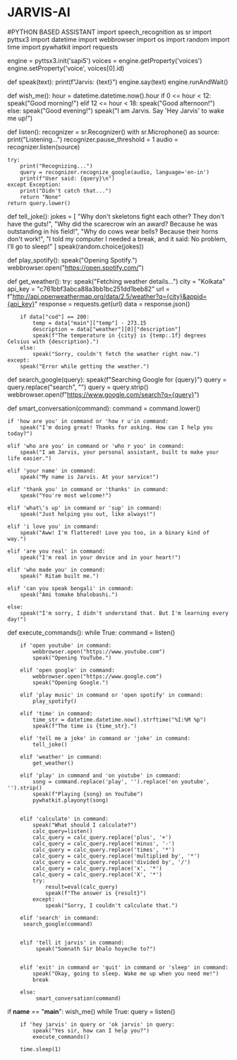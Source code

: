 # JARVIS-AI 
#PYTHON BASED ASSISTANT 
import speech_recognition as sr
import pyttsx3
import datetime
import webbrowser
import os
import random
import time
import pywhatkit
import requests

engine = pyttsx3.init('sapi5')
voices = engine.getProperty('voices')
engine.setProperty('voice', voices[0].id)

def speak(text):
    print(f"Jarvis: {text}")
    engine.say(text)
    engine.runAndWait()

def wish_me():
    hour = datetime.datetime.now().hour
    if 0 <= hour < 12:
        speak("Good morning!")
    elif 12 <= hour < 18:
        speak("Good afternoon!")
    else:
        speak("Good evening!")
    speak("I am Jarvis. Say 'Hey Jarvis' to wake me up!")

def listen():
    recognizer = sr.Recognizer()
    with sr.Microphone() as source:
        print("Listening...")
        recognizer.pause_threshold = 1
        audio = recognizer.listen(source)

    try:
        print("Recognizing...")
        query = recognizer.recognize_google(audio, language='en-in')
        print(f"User said: {query}\n")
    except Exception:
        print("Didn't catch that...")
        return "None"
    return query.lower()

def tell_joke():
    jokes = [
        "Why don't skeletons fight each other? They don't have the guts!",
        "Why did the scarecrow win an award? Because he was outstanding in his field!",
        "Why do cows wear bells? Because their horns don't work!",
        "I told my computer I needed a break, and it said: No problem, I’ll go to sleep!"
    ]
    speak(random.choice(jokes))

def play_spotify():
    speak("Opening Spotify.")
    webbrowser.open("https://open.spotify.com/")

def get_weather():
    try:
        speak("Fetching weather details...")
        city = "Kolkata"  
        api_key = "c761bbf3abca88a3bb1bc251dd1beb82" 
        url = f"http://api.openweathermap.org/data/2.5/weather?q={city}&appid={api_key}"
        response = requests.get(url)
        data = response.json()

        if data["cod"] == 200:
            temp = data["main"]["temp"] - 273.15  
            description = data["weather"][0]["description"]
            speak(f"The temperature in {city} is {temp:.1f} degrees Celsius with {description}.")
        else:
            speak("Sorry, couldn't fetch the weather right now.")
    except:
        speak("Error while getting the weather.")

def search_google(query):
    speak(f"Searching Google for {query}")
    query = query.replace("search", "") 
    query = query.strip()
    webbrowser.open(f"https://www.google.com/search?q={query}")

def smart_conversation(command):
    command = command.lower()

    if 'how are you' in command or 'how r u'in command:
        speak("I'm doing great! Thanks for asking. How can I help you today?")
    
    elif 'who are you' in command or 'who r you' in command:
        speak("I am Jarvis, your personal assistant, built to make your life easier.")

    elif 'your name' in command:
        speak("My name is Jarvis. At your service!")

    elif 'thank you' in command or 'thanks' in command:
        speak("You're most welcome!")

    elif 'what\'s up' in command or 'sup' in command:
        speak("Just helping you out, like always!")

    elif 'i love you' in command:
        speak("Aww! I'm flattered! Love you too, in a binary kind of way.")

    elif 'are you real' in command:
        speak("I'm real in your device and in your heart!")

    elif 'who made you' in command:
        speak(" Ritam built me.")
    
    elif 'can you speak bengali' in command:
        speak("Ami tomake bhalobashi.")

    else:
        speak("I'm sorry, I didn't understand that. But I'm learning every day!")



def execute_commands():
    while True:
        command = listen()

        if 'open youtube' in command:
            webbrowser.open("https://www.youtube.com")
            speak("Opening YouTube.")

        elif 'open google' in command:
            webbrowser.open("https://www.google.com")
            speak("Opening Google.")

        elif 'play music' in command or 'open spotify' in command:
            play_spotify()

        elif 'time' in command:
            time_str = datetime.datetime.now().strftime("%I:%M %p")
            speak(f"The time is {time_str}.")

        elif 'tell me a joke' in command or 'joke' in command:
            tell_joke()

        elif 'weather' in command:
            get_weather()
  
        elif 'play' in command and 'on youtube' in command:
            song = command.replace('play', '').replace('on youtube', '').strip()
            speak(f"Playing {song} on YouTube")
            pywhatkit.playonyt(song)


        elif 'calculate' in command:
            speak("What should I calculate?")
            calc_query=listen()
            calc_query = calc_query.replace('plus', '+')
            calc_query = calc_query.replace('minus', '-')
            calc_query = calc_query.replace('times', '*')
            calc_query = calc_query.replace('multiplied by', '*')
            calc_query = calc_query.replace('divided by', '/')
            calc_query = calc_query.replace('x', '*')
            calc_query = calc_query.replace('X', '*')
            try:
                result=eval(calc_query)
                speak(f"The answer is {result}")
            except:
                speak("Sorry, I couldn't calculate that.")

        elif 'search' in command:
         search_google(command)

        
        elif 'tell it jarvis' in command:
             speak("Somnath Sir bhalo hoyeche to?")


        elif 'exit' in command or 'quit' in command or 'sleep' in command:
            speak("Okay, going to sleep. Wake me up when you need me!")
            break

        else:
             smart_conversation(command)


if __name__ == "__main__":
    wish_me()
    while True:
        query = listen()

        if 'hey jarvis' in query or 'ok jarvis' in query:
            speak("Yes sir, how can I help you?")
            execute_commands()

        time.sleep(1)
